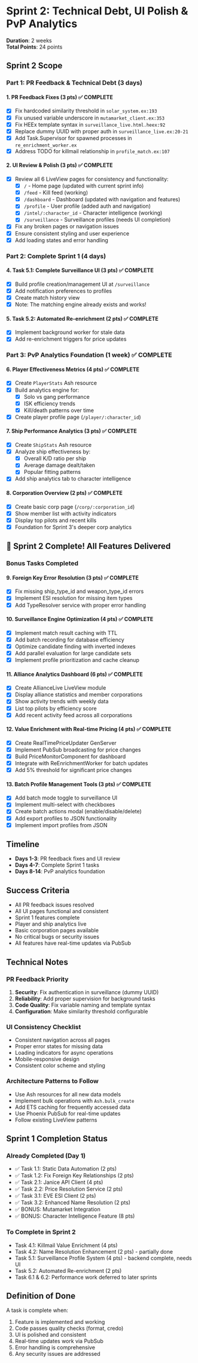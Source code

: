 # Sprint 2: Technical Debt, UI Polish & PvP Analytics

**Duration**: 2 weeks  
**Total Points**: 24 points  

## Sprint 2 Scope

### Part 1: PR Feedback & Technical Debt (3 days)

#### 1. PR Feedback Fixes (3 pts) ✅ COMPLETE
- [x] Fix hardcoded similarity threshold in `solar_system.ex:193`
- [x] Fix unused variable underscore in `mutamarket_client.ex:353`
- [x] Fix HEEx template syntax in `surveillance_live.html.heex:92`
- [x] Replace dummy UUID with proper auth in `surveillance_live.ex:20-21`
- [x] Add Task.Supervisor for spawned processes in `re_enrichment_worker.ex`
- [x] Address TODO for killmail relationship in `profile_match.ex:107`

#### 2. UI Review & Polish (3 pts) ✅ COMPLETE
- [x] Review all 6 LiveView pages for consistency and functionality:
  - [x] `/` - Home page (updated with current sprint info)
  - [x] `/feed` - Kill feed (working)
  - [x] `/dashboard` - Dashboard (updated with navigation and features)
  - [x] `/profile` - User profile (added auth and navigation)
  - [x] `/intel/:character_id` - Character intelligence (working)
  - [x] `/surveillance` - Surveillance profiles (needs UI completion)
- [x] Fix any broken pages or navigation issues
- [x] Ensure consistent styling and user experience
- [x] Add loading states and error handling

### Part 2: Complete Sprint 1 (4 days)

#### 4. Task 5.1: Complete Surveillance UI (3 pts) ✅ COMPLETE
- [x] Build profile creation/management UI at `/surveillance`
- [x] Add notification preferences to profiles
- [x] Create match history view
- [x] Note: The matching engine already exists and works!

#### 5. Task 5.2: Automated Re-enrichment (2 pts) ✅ COMPLETE
- [x] Implement background worker for stale data
- [x] Add re-enrichment triggers for price updates

### Part 3: PvP Analytics Foundation (1 week) ✅ COMPLETE

#### 6. Player Effectiveness Metrics (4 pts) ✅ COMPLETE
- [x] Create `PlayerStats` Ash resource
- [x] Build analytics engine for:
  - [x] Solo vs gang performance
  - [x] ISK efficiency trends
  - [x] Kill/death patterns over time
- [x] Create player profile page (`/player/:character_id`)

#### 7. Ship Performance Analytics (3 pts) ✅ COMPLETE
- [x] Create `ShipStats` Ash resource
- [x] Analyze ship effectiveness by:
  - [x] Overall K/D ratio per ship
  - [x] Average damage dealt/taken
  - [x] Popular fitting patterns
- [x] Add ship analytics tab to character intelligence

#### 8. Corporation Overview (2 pts) ✅ COMPLETE
- [x] Create basic corp page (`/corp/:corporation_id`)
- [x] Show member list with activity indicators
- [x] Display top pilots and recent kills
- [x] Foundation for Sprint 3's deeper corp analytics

## 🚀 Sprint 2 Complete! All Features Delivered

### Bonus Tasks Completed
#### 9. Foreign Key Error Resolution (3 pts) ✅ COMPLETE
- [x] Fix missing ship_type_id and weapon_type_id errors
- [x] Implement ESI resolution for missing item types
- [x] Add TypeResolver service with proper error handling

#### 10. Surveillance Engine Optimization (4 pts) ✅ COMPLETE
- [x] Implement match result caching with TTL
- [x] Add batch recording for database efficiency
- [x] Optimize candidate finding with inverted indexes
- [x] Add parallel evaluation for large candidate sets
- [x] Implement profile prioritization and cache cleanup

#### 11. Alliance Analytics Dashboard (6 pts) ✅ COMPLETE
- [x] Create AllianceLive LiveView module
- [x] Display alliance statistics and member corporations
- [x] Show activity trends with weekly data
- [x] List top pilots by efficiency score
- [x] Add recent activity feed across all corporations

#### 12. Value Enrichment with Real-time Pricing (4 pts) ✅ COMPLETE
- [x] Create RealTimePriceUpdater GenServer
- [x] Implement PubSub broadcasting for price changes
- [x] Build PriceMonitorComponent for dashboard
- [x] Integrate with ReEnrichmentWorker for batch updates
- [x] Add 5% threshold for significant price changes

#### 13. Batch Profile Management Tools (3 pts) ✅ COMPLETE
- [x] Add batch mode toggle to surveillance UI
- [x] Implement multi-select with checkboxes
- [x] Create batch actions modal (enable/disable/delete)
- [x] Add export profiles to JSON functionality
- [x] Implement import profiles from JSON

## Timeline

- **Days 1-3**: PR feedback fixes and UI review
- **Days 4-7**: Complete Sprint 1 tasks
- **Days 8-14**: PvP analytics foundation

## Success Criteria

- All PR feedback issues resolved
- All UI pages functional and consistent
- Sprint 1 features complete
- Player and ship analytics live
- Basic corporation pages available
- No critical bugs or security issues
- All features have real-time updates via PubSub

## Technical Notes

### PR Feedback Priority
1. **Security**: Fix authentication in surveillance (dummy UUID)
2. **Reliability**: Add proper supervision for background tasks
3. **Code Quality**: Fix variable naming and template syntax
4. **Configuration**: Make similarity threshold configurable

### UI Consistency Checklist
- Consistent navigation across all pages
- Proper error states for missing data
- Loading indicators for async operations
- Mobile-responsive design
- Consistent color scheme and styling

### Architecture Patterns to Follow
- Use Ash resources for all new data models
- Implement bulk operations with `Ash.bulk_create`
- Add ETS caching for frequently accessed data
- Use Phoenix PubSub for real-time updates
- Follow existing LiveView patterns

## Sprint 1 Completion Status

### Already Completed (Day 1)
- ✅ Task 1.1: Static Data Automation (2 pts)
- ✅ Task 1.2: Fix Foreign Key Relationships (2 pts)
- ✅ Task 2.1: Janice API Client (4 pts)
- ✅ Task 2.2: Price Resolution Service (2 pts)
- ✅ Task 3.1: EVE ESI Client (2 pts)
- ✅ Task 3.2: Enhanced Name Resolution (2 pts)
- ✅ BONUS: Mutamarket Integration
- ✅ BONUS: Character Intelligence Feature (8 pts)

### To Complete in Sprint 2
- Task 4.1: Killmail Value Enrichment (4 pts)
- Task 4.2: Name Resolution Enhancement (2 pts) - partially done
- Task 5.1: Surveillance Profile System (4 pts) - backend complete, needs UI
- Task 5.2: Automated Re-enrichment (2 pts)
- Task 6.1 & 6.2: Performance work deferred to later sprints

## Definition of Done

A task is complete when:
1. Feature is implemented and working
2. Code passes quality checks (format, credo)
3. UI is polished and consistent
4. Real-time updates work via PubSub
5. Error handling is comprehensive
6. Any security issues are addressed